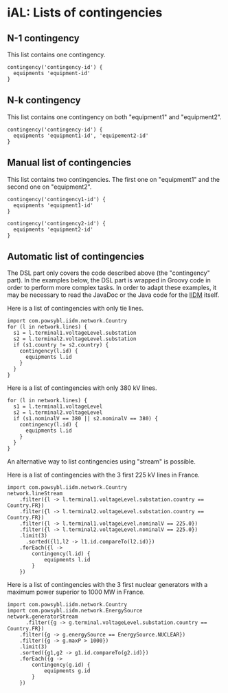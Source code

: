 # iAL: Lists of contingencies

## N-1 contingency

This list contains one contingency.

```
contingency('contingency-id') {
  equipments 'equipment-id'
}
```

## N-k contingency

This list contains one contingency on both "equipment1" and "equipment2".

```
contingency('contingency-id') {
  equipments 'equipment1-id', 'equipement2-id'
}
```

## Manual list of contingencies

This list contains two contingencies. The first one on "equipment1" and the second one on "equipment2".

```
contingency('contingency1-id') {
  equipments 'equipment1-id'
}

contingency('contingency2-id') {
  equipments 'equipment2-id'
}
```

## Automatic list of contingencies

The DSL part only covers the code described above (the "contingency" part). 
In the examples below, the DSL part is wrapped in Groovy code in order to perform more complex tasks. 
In order to adapt these examples, it may be necessary to read the JavaDoc or the Java code for the [IIDM](../iidm/README.md) itself. 

Here is a list of contingencies with only tie lines.

```
import com.powsybl.iidm.network.Country
for (l in network.lines) {
  s1 = l.terminal1.voltageLevel.substation
  s2 = l.terminal2.voltageLevel.substation
  if (s1.country != s2.country) {
    contingency(l.id) {
      equipments l.id
    }
  }
}
```

Here is a list of contingencies with only 380 kV lines.

```
for (l in network.lines) {
  s1 = l.terminal1.voltageLevel
  s2 = l.terminal2.voltageLevel
  if (s1.nominalV == 380 || s2.nominalV == 380) {
    contingency(l.id) {
      equipments l.id
    }
  }
}
```

An alternative way to list contingencies using "stream" is possible.

Here is a list of contingencies with the 3 first 225 kV lines in France.

```
import com.powsybl.iidm.network.Country
network.lineStream
    .filter({l -> l.terminal1.voltageLevel.substation.country == Country.FR})
    .filter({l -> l.terminal2.voltageLevel.substation.country == Country.FR})
    .filter({l -> l.terminal1.voltageLevel.nominalV == 225.0})
    .filter({l -> l.terminal2.voltageLevel.nominalV == 225.0})
    .limit(3)
	  .sorted({l1,l2 -> l1.id.compareTo(l2.id)})
    .forEach({l ->
        contingency(l.id) {
            equipments l.id
        }
    })
```

Here is a list of contingencies with the 3 first nuclear generators with a maximum power superior to 1000 MW in France.

```
import com.powsybl.iidm.network.Country
import com.powsybl.iidm.network.EnergySource
network.generatorStream
	  .filter({g -> g.terminal.voltageLevel.substation.country == Country.FR})
    .filter({g -> g.energySource == EnergySource.NUCLEAR})
    .filter({g -> g.maxP > 1000})
    .limit(3)
    .sorted({g1,g2 -> g1.id.compareTo(g2.id)})
    .forEach({g ->
        contingency(g.id) {
            equipments g.id
        }
    })
```


